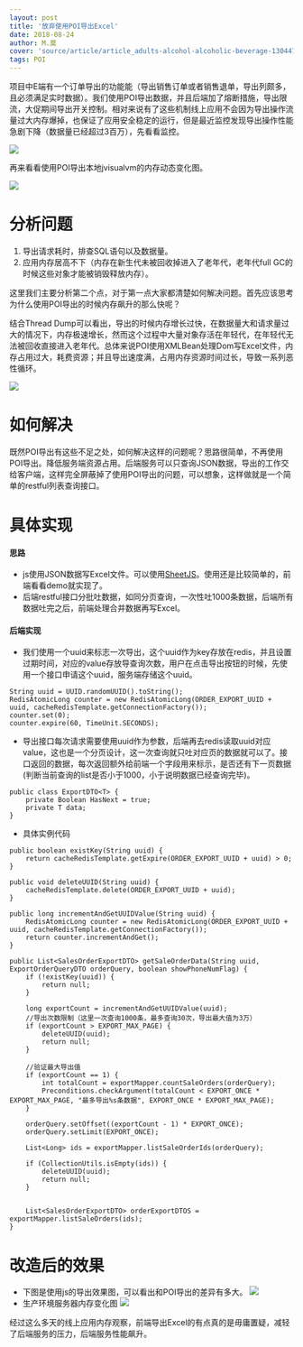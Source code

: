 ```yaml
---
layout: post
title: '放弃使用POI导出Excel'
date: 2018-08-24
author: M.莫
cover: 'source/article/article_adults-alcohol-alcoholic-beverage-1304473.jpg'
tags: POI
---
```


项目中E端有一个订单导出的功能能（导出销售订单或者销售退单，导出列颇多，且必须满足实时数据）。我们使用POI导出数据，并且后端加了熔断措施，导出限流，大促期间导出开关控制。相对来说有了这些机制线上应用不会因为导出操作流量过大内存爆掉，也保证了应用安全稳定的运行，但是最近监控发现导出操作性能急剧下降（数据量已经超过3百万），先看看监控。

![](https://github.com/moxingwang/resource/blob/master/image/majorization/%E8%AE%A2%E5%8D%95%E5%AF%BC%E5%87%BA%E4%BC%98%E5%8C%96%E5%89%8Dheap.png?raw=true)

 再来看看使用POI导出本地jvisualvm的内存动态变化图。

![](https://github.com/moxingwang/resource/blob/master/image/majorization/poiExportOne.gif?raw=true)

# 分析问题

1. 导出请求耗时，排查SQL语句以及数据量。
2. 应用内存居高不下（内存在新生代未被回收掉进入了老年代，老年代full GC的时候这些对象才能被销毁释放内存）。

这里我们主要分析第二个点，对于第一点大家都清楚如何解决问题。首先应该思考为什么使用POI导出的时候内存飙升的那么快呢？

结合Thread Dump可以看出，导出的时候内存增长过快，在数据量大和请求量过大的情况下，内存极速增长，然而这个过程中大量对象存活在年轻代，在年轻代无法被回收直接进入老年代。总体来说POI使用XMLBean处理Dom写Excel文件，内存占用过大，耗费资源；并且导出速度满，占用内存资源时间过长，导致一系列恶性循环。

![](https://github.com/moxingwang/resource/blob/master/image/other/poi_object_memory.png?raw=true)

# 如何解决
既然POI导出有这些不足之处，如何解决这样的问题呢？思路很简单，不再使用POI导出。降低服务端资源占用。后端服务可以只查询JSON数据，导出的工作交给客户端，这样完全屏蔽掉了使用POI导出的问题，可以想象，这样做就是一个简单的restful列表查询接口。

# 具体实现
#### 思路
* js使用JSON数据写Excel文件。可以使用[SheetJS](http://sheetjs.com/)。使用还是比较简单的，前端看看demo就实现了。
* 后端restful接口分批吐数据，如同分页查询，一次性吐1000条数据，后端所有数据吐完之后，前端处理合并数据再写Excel。

#### 后端实现
* 我们使用一个uuid来标志一次导出，这个uuid作为key存放在redis，并且设置过期时间，对应的value存放导查询次数，用户在点击导出按钮的时候，先使用一个接口申请这个uuid，服务端存储这个uuid。
````
String uuid = UUID.randomUUID().toString();
RedisAtomicLong counter = new RedisAtomicLong(ORDER_EXPORT_UUID + uuid, cacheRedisTemplate.getConnectionFactory());
counter.set(0);
counter.expire(60, TimeUnit.SECONDS);
````
* 导出接口每次请求需要使用uuid作为参数，后端再去redis读取uuid对应value，这也是一个分页设计，这一次查询就只吐对应页的数据就可以了。接口返回的数据，每次返回额外给前端一个字段用来标示，是否还有下一页数据(判断当前查询的list是否小于1000，小于说明数据已经查询完毕)。
````
public class ExportDTO<T> {
    private Boolean HasNext = true;
    private T data;
}
````
* 具体实例代码
````
public boolean existKey(String uuid) {
    return cacheRedisTemplate.getExpire(ORDER_EXPORT_UUID + uuid) > 0;
}

public void deleteUUID(String uuid) {
    cacheRedisTemplate.delete(ORDER_EXPORT_UUID + uuid);
}

public long incrementAndGetUUIDValue(String uuid) {
    RedisAtomicLong counter = new RedisAtomicLong(ORDER_EXPORT_UUID + uuid, cacheRedisTemplate.getConnectionFactory());
    return counter.incrementAndGet();
}

public List<SalesOrderExportDTO> getSaleOrderData(String uuid, ExportOrderQueryDTO orderQuery, boolean showPhoneNumFlag) {
    if (!existKey(uuid)) {
        return null;
    }

    long exportCount = incrementAndGetUUIDValue(uuid);
    //导出次数限制（这里一次查询1000条，最多查询30次，导出最大值为3万）
    if (exportCount > EXPORT_MAX_PAGE) {
        deleteUUID(uuid);
        return null;
    }

    //验证最大导出值
    if (exportCount == 1) {
        int totalCount = exportMapper.countSaleOrders(orderQuery);
        Preconditions.checkArgument(totalCount < EXPORT_ONCE * EXPORT_MAX_PAGE, "最多导出%s条数据", EXPORT_ONCE * EXPORT_MAX_PAGE);
    }

    orderQuery.setOffset((exportCount - 1) * EXPORT_ONCE);
    orderQuery.setLimit(EXPORT_ONCE);

    List<Long> ids = exportMapper.listSaleOrderIds(orderQuery);

    if (CollectionUtils.isEmpty(ids)) {
        deleteUUID(uuid);
        return null;
    }


    List<SalesOrderExportDTO> orderExportDTOS = exportMapper.listSaleOrders(ids);
}
````

# 改造后的效果
* 下图是使用js的导出效果图，可以看出和POI导出的差异有多大。
![](https://github.com/moxingwang/resource/blob/master/image/majorization/jsonExport.gif?raw=true)
* 生产环境服务器内存变化图
![](https://github.com/moxingwang/resource/blob/master/image/majorization/%E5%AF%BC%E5%87%BA%E4%BC%98%E5%8C%96%E5%90%8E.png?raw=true)

经过这么多天的线上应用内存观察，前端导出Excel的有点真的是毋庸置疑，减轻了后端服务的压力，后端服务性能飙升。
